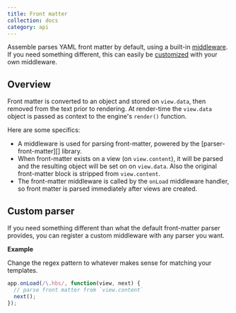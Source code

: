 ```yaml
---
title: Front matter
collection: docs
category: api
---
```


Assemble parses YAML front matter by default, using a built-in [middleware](./middleware.md). If you need something different, this can easily be [customized](#custom-parser) with your own middleware.

## Overview

Front matter is converted to an object and stored on `view.data`, then removed from the text prior to rendering. At render-time the `view.data` object is passed as context to the engine's `render()` function.

Here are some specifics:

- A middleware is used for parsing front-matter, powered by the [parser-front-matter][] library.
- When front-matter exists on a view (on `view.content`), it will be parsed and the resulting object will be set on on `view.data`. Also the original front-matter block is stripped from `view.content`.
- The front-matter middleware is called by the `onLoad` middleware handler, so front matter is parsed immediately after views are created.

## Custom parser

If you need something different than what the default front-matter parser provides, you can register a custom middleware with any parser you want.

**Example**

Change the regex pattern to whatever makes sense for matching your templates.

```js
app.onLoad(/\.hbs/, function(view, next) {
  // parse front matter from `view.content`
  next();
});
```

